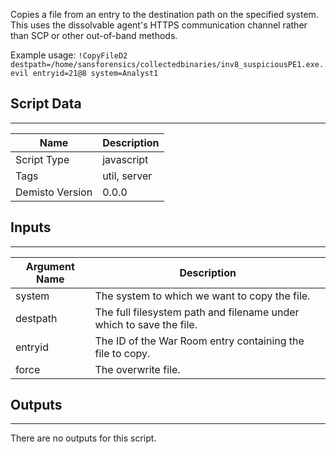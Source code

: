Copies a file from an entry to the destination path on the specified system. This uses the dissolvable agent's HTTPS communication channel rather than SCP or other out-of-band methods.

Example usage: `!CopyFileD2 destpath=/home/sansforensics/collectedbinaries/inv8_suspiciousPE1.exe.evil entryid=21@8 system=Analyst1`

## Script Data
---

| **Name** | **Description** |
| --- | --- |
| Script Type | javascript |
| Tags | util, server |
| Demisto Version | 0.0.0 |

## Inputs
---

| **Argument Name** | **Description** |
| --- | --- |
| system | The system to which we want to copy the file. |
| destpath | The full filesystem path and filename under which to save the file. |
| entryid | The ID of the War Room entry containing the file to copy. |
| force | The overwrite file. |

## Outputs
---
There are no outputs for this script.
